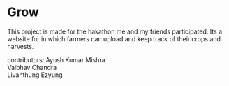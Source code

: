 
#  Grow  

This project is made for the hakathon me and my friends participated. Its a website for in which farmers can upload and keep track of their crops and harvests.  

contributors: Ayush Kumar Mishra  
              Vaibhav Chandra  
              Livanthung Ezyung  
